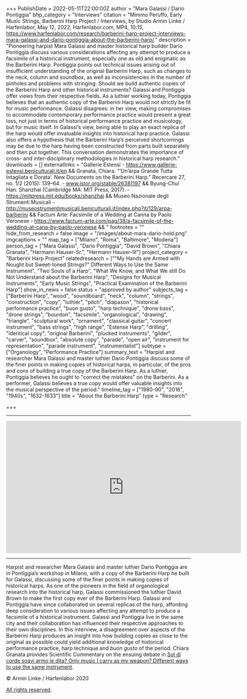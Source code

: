 +++
PublishDate = 2022-05-11T22:00:00Z
author = "Mara Galassi / Dario Pontiggia"
bhp_category = "Interviews"
citation = "Mimmo Peruffo, Early Music Strings, Barberini Harp Project / Interviews, by Studio Armin Linke / Harfenlabor, May 12, 2022, Harfenlabor.com, MP4, 10:15, https://www.harfenlabor.com/research/barberini-harp-project-interviews-mara-galassi-and-dario-pontiggia-about-the-barberini-harp/."
description = "Pioneering harpist Mara Galassi and master historical harp builder Dario Pontiggia discuss various considerations affecting any attempt to produce a facsimile of a historical instrument, especially one as old and enigmatic as the Barberini Harp. Pontiggia points out technical issues arising out of insufficient understanding of the original Barberini Harp, such as changes to the neck, column and soundbox, as well as inconsistencies in the number of pinholes and problems with stringing. Should we build authentic copies of the Barberini Harp and other historical instruments? Galassi and Pontiggia offer views from their respective fields. As a luthier working today, Pontiggia believes that an authentic copy of the Barberini Harp would not strictly be fit for music performance. Galassi disagrees: in her view, making compromises to accommodate contemporary performance practice would present a great loss, not just in terms of historical performance practice and musicology, but for music itself. In Galassi’s view, being able to play an exact replica of the harp would offer invaluable insights into historical harp practice. Galassi also offers a hypothesis that the Barberini Harp’s perceived shortcomings may be due to the harp having been constructed from parts built separately and then put together. This conversation demonstrates the importance of cross- and inter-disciplinary methodologies in historical harp research."
downloads = []
externallinks = "Gallerie Estensi - https://www.gallerie-estensi.beniculturali.it/en && Granata, Chiara. “‘Un’arpa Grande Tutta Intagliata e Dorata’. New Documents on the Barberini Harp.” Recercare 27, no. 1/2 (2015): 139–64. - www.jstor.org/stable/26381197 && Byung-Chul Han. Shanzhai (Cambridge MA: MIT Press, 2017). - https://mitpress.mit.edu/books/shanzhai && Museo Nazionale degli Strumenti Musicali - http://museostrumentimusicali.beniculturali.it/index.php?it/129/arpa-barberini && Factum Arte: Facsimile of a Wedding at Canna by Paolo Veronese - https://www.factum-arte.com/pag/38/a-facsimile-of-the-wedding-at-cana-by-paolo-veronese && "
footnotes = ""
hide_from_research = false
image = "/images/about-mara-dario-hold.png"
imgcaptions = ""
map_tag = ["Milano", "Roma", "Baltimore", "Modena"]
person_tag = ["Mara Galassi", "Dario Pontiggia", "David Brown", "Chiara Granata", "Hermann Hauser-Sr.", "Hermann Hauser-III"]
project_category = "Barberini Harp Project"
relatedresearch = ["\"My Hands are Armed with Nought but Sweet-toned Strings?\" Different Ways to Use the Same Instrument", "Two Souls of a Harp", "What We Know, and What We still Do Not Understand about the Barberini Harp", "Designs for Musical Instruments", "Early Music Strings", "Practical Examination of the Barberini Harp"]
show_in_news = false
status = "approved by author"
subjects_tag = ["Barberini Harp", "wood", "soundboard", "neck", "column", "strings", "construction", "copy", "luthier", "pitch", "diapason", "historical performance practice", "buon gusto", "harp technique", "drone bass", "drone strings", "bourdon", "facsimile", "organological", "drawing", "triangle", "sculptural work", "ornament", "classical guitar", "concert instrument", "bass strings", "high range", "Estense Harp", "drilling", "identical copy", "original Barberini", "plucked instruments", "gilder", "carver", "soundbox", "absolute copy", "parade", "open air", "instrument for representation", "parade instrument", "instrumentalist"]
subtype = ["Organology", "Performance Practice"]
summary_text = "Harpist and researcher Mara Galassi and master luthier Dario Pontiggia discuss some of the finer points in making copies of historical harps, in particular, of the pros and cons of building a true copy of the Barberini Harp. As a luthier, Pontiggia believes he ought to \"correct the mistakes\" on the Barberini. As a performer, Galassi believes a true copy would offer valuable insights into the musical perspective of the period."
timeline_tag = ["1980-90", "2016", "1940s", "1632-1633"]
title = "About the Barberini Harp"
type = "Research"

+++
***

<div class="embed-responsive embed-responsive-16by9"><iframe src="https://player.vimeo.com/video/643952116?h=4f58678a6e&badge=0&autopause=0&player_id=0&app_id=58479" width="640" height="360" frameborder="0" allow="autoplay; fullscreen; picture-in-picture" allowfullscreen title="Harfenlabor. Mara Galassi, Dario Pontiggia: About the Barberini Harp"></iframe> </div><div class="chapters"></div>

***

Harpist and researcher <span id="person_tag">Mara Galassi</span> and master luthier <span id="person_tag">Dario Pontiggia</span> are in Pontiggia’s workshop in <span id="map_tag">Milano</span>, with a copy of the <span id="subjects_tag">Barberini Harp</span> he built for Galassi, discussing some of the finer points in making copies of historical harps. As one of the pioneers in the field of organological research into the historical harp, Galassi commissioned the luthier <span id="person_tag">David Brown</span> to make the first copy ever of the Barberini Harp. Galassi and Pontiggia have since collaborated on several replicas of the harp, affording deep consideration to various issues affecting any attempt to produce a facsimile of a historical instrument. Galassi and Pontiggia live in the same city and their collaboration has influenced their respective approaches to their own disciplines. In this interview, a disagreement over aspects of the Barberini Harp produces an insight into how building copies as close to the original as possible could yield additional knowledge of historical performance practice, harp technique and _buon gusto_ of the period. <span id="person_tag">Chiara Granata</span> provides Scientific Commentary on the ensuing debate in [Sol di corde soavi armo le dita? Only music I carry as my weapon? Different ways to use the same instrument](https://harfenlabor.netlify.app/research/scientific-commentary-sol-di-corde-soavi-armo-le-dita-only-music-i-carry-as-my-weapon-different-ways-to-use-the-same-instrument/).

© Armin Linke / Harfenlabor 2020

[All rights reserved](https://harfenlabor.netlify.app/aboutpage/#allrightsreserved).